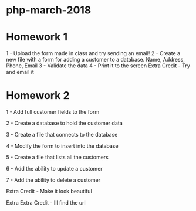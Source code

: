 # php-march-2018


# Homework 1
1 - Upload the form made in class and try sending an email!
2 - Create a new file with a form for adding a customer to a database. Name, Address, Phone, Email
3 - Validate the data
4 - Print it to the screen
Extra Credit - Try and email it

# Homework 2

1 - Add full customer fields to the form

2 - Create a database to hold the customer data

3 - Create a file that connects to the database

4 - Modify the form to insert into the database

5 - Create a file that lists all the customers

6 - Add the ability to update a customer

7 - Add the ability to delete a customer

Extra Credit - Make it look beautiful 

Extra Extra Credit - Ill find the url
